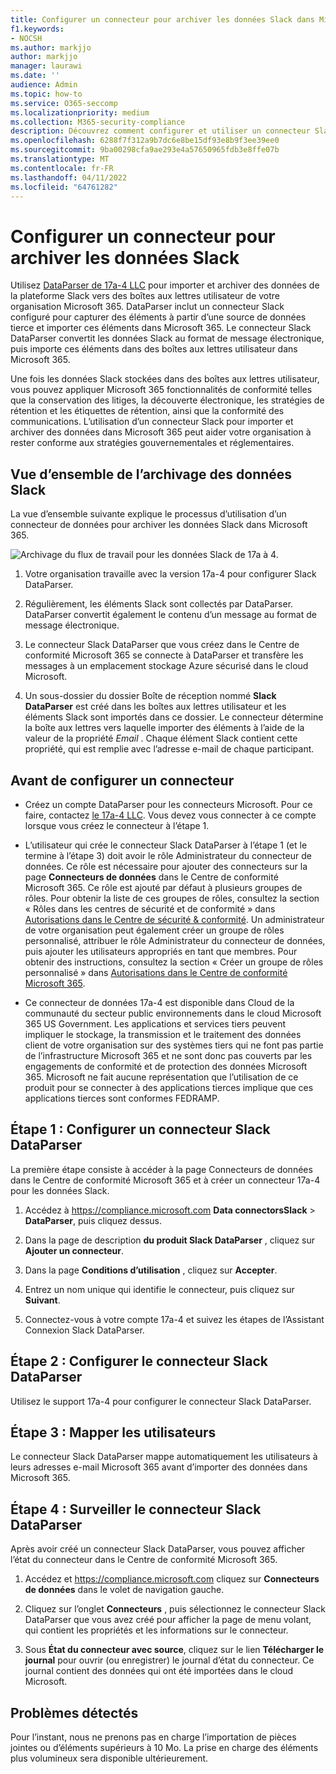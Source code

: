 ```yaml
---
title: Configurer un connecteur pour archiver les données Slack dans Microsoft 365
f1.keywords:
- NOCSH
ms.author: markjjo
author: markjjo
manager: laurawi
ms.date: ''
audience: Admin
ms.topic: how-to
ms.service: O365-seccomp
ms.localizationpriority: medium
ms.collection: M365-security-compliance
description: Découvrez comment configurer et utiliser un connecteur Slack DataParser 17a-4 pour importer et archiver des données Slack dans Microsoft 365.
ms.openlocfilehash: 6288f7f312a9b7dc6e8be15df93e8b9f3ee39ee0
ms.sourcegitcommit: 9ba00298cfa9ae293e4a57650965fdb3e8ffe07b
ms.translationtype: MT
ms.contentlocale: fr-FR
ms.lasthandoff: 04/11/2022
ms.locfileid: "64761282"
---
```

# <a name="set-up-a-connector-to-archive-slack-data"></a>Configurer un connecteur pour archiver les données Slack

Utilisez [DataParser de 17a-4 LLC](https://www.17a-4.com/slack-dataparser/) pour importer et archiver des données de la plateforme Slack vers des boîtes aux lettres utilisateur de votre organisation Microsoft 365. DataParser inclut un connecteur Slack configuré pour capturer des éléments à partir d’une source de données tierce et importer ces éléments dans Microsoft 365. Le connecteur Slack DataParser convertit les données Slack au format de message électronique, puis importe ces éléments dans des boîtes aux lettres utilisateur dans Microsoft 365.

Une fois les données Slack stockées dans des boîtes aux lettres utilisateur, vous pouvez appliquer Microsoft 365 fonctionnalités de conformité telles que la conservation des litiges, la découverte électronique, les stratégies de rétention et les étiquettes de rétention, ainsi que la conformité des communications. L’utilisation d’un connecteur Slack pour importer et archiver des données dans Microsoft 365 peut aider votre organisation à rester conforme aux stratégies gouvernementales et réglementaires.

## <a name="overview-of-archiving-slack-data"></a>Vue d’ensemble de l’archivage des données Slack

La vue d’ensemble suivante explique le processus d’utilisation d’un connecteur de données pour archiver les données Slack dans Microsoft 365.

![Archivage du flux de travail pour les données Slack de 17a à 4.](../media/SlackDataParserConnectorWorkflow.png)

1. Votre organisation travaille avec la version 17a-4 pour configurer Slack DataParser.

2. Régulièrement, les éléments Slack sont collectés par DataParser. DataParser convertit également le contenu d’un message au format de message électronique.

3. Le connecteur Slack DataParser que vous créez dans le Centre de conformité Microsoft 365 se connecte à DataParser et transfère les messages à un emplacement stockage Azure sécurisé dans le cloud Microsoft.

4. Un sous-dossier du dossier Boîte de réception nommé **Slack DataParser** est créé dans les boîtes aux lettres utilisateur et les éléments Slack sont importés dans ce dossier. Le connecteur détermine la boîte aux lettres vers laquelle importer des éléments à l’aide de la valeur de la propriété *Email* . Chaque élément Slack contient cette propriété, qui est remplie avec l’adresse e-mail de chaque participant.

## <a name="before-you-set-up-a-connector"></a>Avant de configurer un connecteur

- Créez un compte DataParser pour les connecteurs Microsoft. Pour ce faire, contactez [le 17a-4 LLC](https://www.17a-4.com/contact/). Vous devez vous connecter à ce compte lorsque vous créez le connecteur à l’étape 1.

- L’utilisateur qui crée le connecteur Slack DataParser à l’étape 1 (et le termine à l’étape 3) doit avoir le rôle Administrateur du connecteur de données. Ce rôle est nécessaire pour ajouter des connecteurs sur la page **Connecteurs de données** dans le Centre de conformité Microsoft 365. Ce rôle est ajouté par défaut à plusieurs groupes de rôles. Pour obtenir la liste de ces groupes de rôles, consultez la section « Rôles dans les centres de sécurité et de conformité » dans [Autorisations dans le Centre de sécurité & conformité](../security/office-365-security/permissions-in-the-security-and-compliance-center.md#roles-in-the-security--compliance-center). Un administrateur de votre organisation peut également créer un groupe de rôles personnalisé, attribuer le rôle Administrateur du connecteur de données, puis ajouter les utilisateurs appropriés en tant que membres. Pour obtenir des instructions, consultez la section « Créer un groupe de rôles personnalisé » dans [Autorisations dans le Centre de conformité Microsoft 365](microsoft-365-compliance-center-permissions.md#create-a-custom-role-group).

- Ce connecteur de données 17a-4 est disponible dans Cloud de la communauté du secteur public environnements dans le cloud Microsoft 365 US Government. Les applications et services tiers peuvent impliquer le stockage, la transmission et le traitement des données client de votre organisation sur des systèmes tiers qui ne font pas partie de l’infrastructure Microsoft 365 et ne sont donc pas couverts par les engagements de conformité et de protection des données Microsoft 365. Microsoft ne fait aucune représentation que l’utilisation de ce produit pour se connecter à des applications tierces implique que ces applications tierces sont conformes FEDRAMP.

## <a name="step-1-set-up-a-slack-dataparser-connector"></a>Étape 1 : Configurer un connecteur Slack DataParser

La première étape consiste à accéder à la page Connecteurs de données dans le Centre de conformité Microsoft 365 et à créer un connecteur 17a-4 pour les données Slack.

1. Accédez à <https://compliance.microsoft.com> **Data connectorsSlack** >  **DataParser**, puis cliquez dessus.

2. Dans la page de description **du produit Slack DataParser** , cliquez sur **Ajouter un connecteur**.

3. Dans la page **Conditions d’utilisation** , cliquez sur **Accepter**.

4. Entrez un nom unique qui identifie le connecteur, puis cliquez sur **Suivant**.

5. Connectez-vous à votre compte 17a-4 et suivez les étapes de l’Assistant Connexion Slack DataParser.

## <a name="step-2-configure-the-slack-dataparser-connector"></a>Étape 2 : Configurer le connecteur Slack DataParser

Utilisez le support 17a-4 pour configurer le connecteur Slack DataParser.

## <a name="step-3-map-users"></a>Étape 3 : Mapper les utilisateurs

Le connecteur Slack DataParser mappe automatiquement les utilisateurs à leurs adresses e-mail Microsoft 365 avant d’importer des données dans Microsoft 365.

## <a name="step-4-monitor-the-slack-dataparser-connector"></a>Étape 4 : Surveiller le connecteur Slack DataParser

Après avoir créé un connecteur Slack DataParser, vous pouvez afficher l’état du connecteur dans le Centre de conformité Microsoft 365.

1. Accédez et <https://compliance.microsoft.com> cliquez sur **Connecteurs de données** dans le volet de navigation gauche.

2. Cliquez sur l’onglet **Connecteurs** , puis sélectionnez le connecteur Slack DataParser que vous avez créé pour afficher la page de menu volant, qui contient les propriétés et les informations sur le connecteur.

3. Sous **État du connecteur avec source**, cliquez sur le lien **Télécharger le journal** pour ouvrir (ou enregistrer) le journal d’état du connecteur. Ce journal contient des données qui ont été importées dans le cloud Microsoft.

## <a name="known-issues"></a>Problèmes détectés

Pour l’instant, nous ne prenons pas en charge l’importation de pièces jointes ou d’éléments supérieurs à 10 Mo. La prise en charge des éléments plus volumineux sera disponible ultérieurement.
